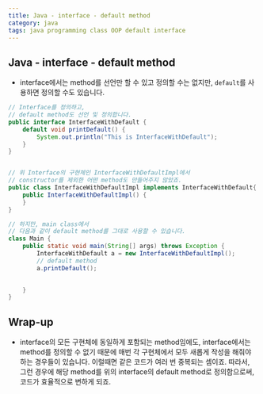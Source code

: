 ```yaml
---
title: Java - interface - default method
category: java
tags: java programming class OOP default interface
---
```


## Java - interface - default method

- interface에서는 method를 선언만 할 수 있고 정의할 수는 없지만, `default`를 사용하면 정의할 수도 있습니다.

```java
// Interface를 정의하고,
// default method도 선언 및 정의합니다.
public interface InterfaceWithDefault {
    default void printDefault() {
        System.out.println("This is InterfaceWithDefault");
    }
}


// 위 Interface의 구현체인 InterfaceWithDefaultImpl에서
// constructor를 제외한 어떤 method도 만들어주지 않았죠.
public class InterfaceWithDefaultImpl implements InterfaceWithDefault{
    public InterfaceWithDefaultImpl() {
    }
}

// 하지만, main class에서 
// 다음과 같이 default method를 그대로 사용할 수 있습니다.
class Main {
    public static void main(String[] args) throws Exception {
        InterfaceWithDefault a = new InterfaceWithDefaultImpl();
        // default method
        a.printDefault();

        
    }
}
```

## Wrap-up

- interface의 모든 구현체에 동일하게 포함되는 method임에도, interface에서는 method를 정의할 수 없기 때문에 매번 각 구현체에서 모두 새롭게 작성을 해줘야 하는 경우들이 있습니다. 이럴때면 같은 코드가 여러 번 중복되는 셈이죠. 따라서, 그런 경우에 해당 method를 위의 interface의 default method로 정의함으로써, 코드가 효율적으로 변하게 되죠.
